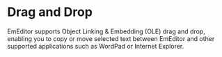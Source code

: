 # Drag and Drop

EmEditor supports Object Linking & Embedding (OLE) drag and drop, enabling you
to copy or move selected text
between EmEditor and other supported applications such as WordPad or Internet
Explorer.
